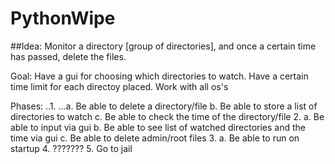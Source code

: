 # PythonWipe

##Idea:  Monitor a directory [group of directories], and once a certain time has passed, delete the files.

Goal:
Have a gui for choosing which directories to watch.
Have a certain time limit for each directoy placed.
Work with all os's

Phases:
..1. 
  ...a. Be able to delete a directory/file
  b. Be able to store a list of directories to watch
  c. Be able to check the time of the directory/file
2.
  a. Be able to input via gui
  b. Be able to see list of watched directories and the time via gui
  c. Be able to delete admin/root files
3.
  a. Be able to run on startup
4. 
  ???????
5. 
  Go to jail

